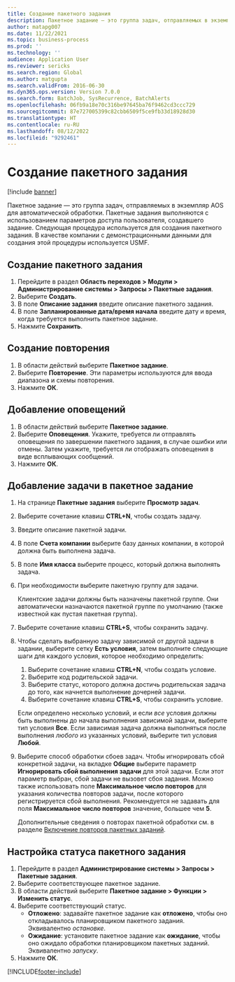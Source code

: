 ```yaml
---
title: Создание пакетного задания
description: Пакетное задание — это группа задач, отправляемых в экземпляр AOS для автоматической обработки.
author: matapg007
ms.date: 11/22/2021
ms.topic: business-process
ms.prod: ''
ms.technology: ''
audience: Application User
ms.reviewer: sericks
ms.search.region: Global
ms.author: matgupta
ms.search.validFrom: 2016-06-30
ms.dyn365.ops.version: Version 7.0.0
ms.search.form: BatchJob, SysRecurrence, BatchAlerts
ms.openlocfilehash: 06fb9a18e70c316be97645ba76f9462cd3ccc729
ms.sourcegitcommit: 87e727005399c82cbb6509f5ce9fb33d18928d30
ms.translationtype: HT
ms.contentlocale: ru-RU
ms.lasthandoff: 08/12/2022
ms.locfileid: "9292461"
---
```

# <a name="create-a-batch-job"></a>Создание пакетного задания

[!include [banner](../../includes/banner.md)]

Пакетное задание — это группа задач, отправляемых в экземпляр AOS для автоматической обработки. Пакетные задания выполняются с использованием параметров доступа пользователя, создавшего задание. Следующая процедура используется для создания пакетного задания. В качестве компании с демонстрационными данными для создания этой процедуры используется USMF.


## <a name="create-the-batch-job"></a>Создание пакетного задания
1. Перейдите в раздел **Область переходов > Модули > Администрирование системы > Запросы > Пакетные задания**.
2. Выберите **Создать**.
3. В поле **Описание задания** введите описание пакетного задания.
4. В поле **Запланированные дата/время начала** введите дату и время, когда требуется выполнить пакетное задание.
5. Нажмите **Сохранить**.

## <a name="create-a-recurrence"></a>Создание повторения
1. В области действий выберите **Пакетное задание**.
2. Выберите **Повторение**. Эти параметры используются для ввода диапазона и схемы повторения.  
3. Нажмите **ОК**.

## <a name="add-alerts"></a>Добавление оповещений
1. В области действий выберите **Пакетное задание**.
2. Выберите **Оповещения**. Укажите, требуется ли отправлять оповещения по завершении пакетного задания, в случае ошибки или отмены. Затем укажите, требуется ли отображать оповещения в виде всплывающих сообщений.   
3. Нажмите **ОК**.

## <a name="add-a-task-to-a-batch-job"></a>Добавление задачи в пакетное задание
1.  На странице **Пакетные задания** выберите **Просмотр задач**.
2.  Выберите сочетание клавиш **CTRL+N**, чтобы создать задачу.
3.  Введите описание пакетной задачи.
4.  В поле **Счета компании** выберите базу данных компании, в которой должна быть выполнена задача.
5.  В поле **Имя класса** выберите процесс, который должна выполнять задача. 
6.  При необходимости выберите пакетную группу для задачи.

    Клиентские задачи должны быть назначены пакетной группе. Они автоматически назначаются пакетной группе по умолчанию (также известной как пустая пакетная группа).

7.  Выберите сочетание клавиш **CTRL+S**, чтобы сохранить задачу.
8.  Чтобы сделать выбранную задачу зависимой от другой задачи в задании, выберите сетку **Есть условия**, затем выполните следующие шаги для каждого условия, которое необходимо определить:

    1. Выберите сочетание клавиш **CTRL+N**, чтобы создать условие.
    2. Выберите код родительской задачи.
    3. Выберите статус, которого должна достичь родительская задача до того, как начнется выполнение дочерней задачи.
    4. Выберите сочетание клавиш **CTRL+S**, чтобы сохранить условие.

    Если определено несколько условий, и если *все* условия должны быть выполнены до начала выполнения зависимой задачи, выберите тип условия **Все**. Если зависимая задача должна выполняться после выполнения *любого* из указанных условий, выберите тип условия **Любой**.

9.  Выберите способ обработки сбоев задач. Чтобы игнорировать сбой конкретной задачи, на вкладке **Общие** выберите параметр **Игнорировать сбой выполнения задачи** для этой задачи. Если этот параметр выбран, сбой задачи не вызовет сбоя задания. Можно также использовать поле **Максимальное число повторов** для указания количества повторов задачи, после которого регистрируется сбой выполнения. Рекомендуется не задавать для поля **Максимальное число повторов** значение, большее чем **5**.

    Дополнительные сведения о повторах пакетной обработки см. в разделе [Включение повторов пакетных заданий](../retryable-batch.md).

## <a name="adjust-batch-job-status"></a>Настройка статуса пакетного задания
1. Перейдите в раздел **Администрирование системы > Запросы > Пакетные задания**.
2. Выберите соответствующее пакетное задание.
3. В области действий выберите **Пакетное задание > Функции > Изменить статус**.
4. Выберите соответствующий статус.
    - **Отложено**: задавайте пакетное задание как **отложено**, чтобы оно откладывалось планировщиком пакетного задания. Эквивалентно *остановке*.
    - **Ожидание**: установите пакетное задание как **ожидание**, чтобы оно ожидало обработки планировщиком пакетных заданий. Эквивалентно *запуску*.
5. Нажмите **ОК**.


[!INCLUDE[footer-include](../../../../includes/footer-banner.md)]
